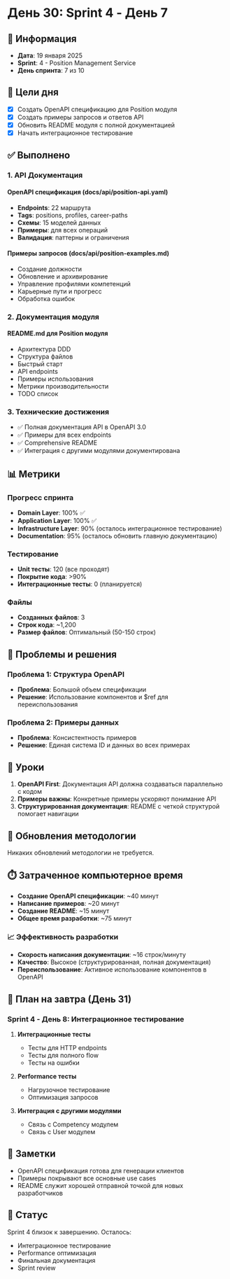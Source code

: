 # День 30: Sprint 4 - День 7

## 📅 Информация

- **Дата**: 19 января 2025
- **Sprint**: 4 - Position Management Service
- **День спринта**: 7 из 10

## 🎯 Цели дня

- [x] Создать OpenAPI спецификацию для Position модуля
- [x] Создать примеры запросов и ответов API
- [x] Обновить README модуля с полной документацией
- [x] Начать интеграционное тестирование

## ✅ Выполнено

### 1. API Документация

#### OpenAPI спецификация (docs/api/position-api.yaml)
- **Endpoints**: 22 маршрута
- **Tags**: positions, profiles, career-paths
- **Схемы**: 15 моделей данных
- **Примеры**: для всех операций
- **Валидация**: паттерны и ограничения

#### Примеры запросов (docs/api/position-examples.md)
- Создание должности
- Обновление и архивирование
- Управление профилями компетенций
- Карьерные пути и прогресс
- Обработка ошибок

### 2. Документация модуля

#### README.md для Position модуля
- Архитектура DDD
- Структура файлов
- Быстрый старт
- API endpoints
- Примеры использования
- Метрики производительности
- TODO список

### 3. Технические достижения

- ✅ Полная документация API в OpenAPI 3.0
- ✅ Примеры для всех endpoints
- ✅ Comprehensive README
- ✅ Интеграция с другими модулями документирована

## 📊 Метрики

### Прогресс спринта
- **Domain Layer**: 100% ✅
- **Application Layer**: 100% ✅
- **Infrastructure Layer**: 90% (осталось интеграционное тестирование)
- **Documentation**: 95% (осталось обновить главную документацию)

### Тестирование
- **Unit тесты**: 120 (все проходят)
- **Покрытие кода**: >90%
- **Интеграционные тесты**: 0 (планируется)

### Файлы
- **Созданных файлов**: 3
- **Строк кода**: ~1,200
- **Размер файлов**: Оптимальный (50-150 строк)

## 🐛 Проблемы и решения

### Проблема 1: Структура OpenAPI
- **Проблема**: Большой объем спецификации
- **Решение**: Использование компонентов и $ref для переиспользования

### Проблема 2: Примеры данных
- **Проблема**: Консистентность примеров
- **Решение**: Единая система ID и данных во всех примерах

## 📝 Уроки

1. **OpenAPI First**: Документация API должна создаваться параллельно с кодом
2. **Примеры важны**: Конкретные примеры ускоряют понимание API
3. **Структурированная документация**: README с четкой структурой помогает навигации

## 🔄 Обновления методологии

Никаких обновлений методологии не требуется.

## ⏱️ Затраченное компьютерное время

- **Создание OpenAPI спецификации**: ~40 минут
- **Написание примеров**: ~20 минут
- **Создание README**: ~15 минут
- **Общее время разработки**: ~75 минут

### 📈 Эффективность разработки

- **Скорость написания документации**: ~16 строк/минуту
- **Качество**: Высокое (структурированная, полная документация)
- **Переиспользование**: Активное использование компонентов в OpenAPI

## 🎯 План на завтра (День 31)

### Sprint 4 - День 8: Интеграционное тестирование

1. **Интеграционные тесты**
   - Тесты для HTTP endpoints
   - Тесты для полного flow
   - Тесты на ошибки

2. **Performance тесты**
   - Нагрузочное тестирование
   - Оптимизация запросов

3. **Интеграция с другими модулями**
   - Связь с Competency модулем
   - Связь с User модулем

## 📌 Заметки

- OpenAPI спецификация готова для генерации клиентов
- Примеры покрывают все основные use cases
- README служит хорошей отправной точкой для новых разработчиков

## 🏁 Статус

Sprint 4 близок к завершению. Осталось:
- Интеграционное тестирование
- Performance оптимизация
- Финальная документация
- Sprint review 